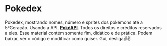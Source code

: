 <h1>Pokedex</h1>
 Pokedex, mostrando nomes, número e sprites dos pokémons até a 5ªGeração. Usando a API, <a href="https://pokeapi.co/" target="_blank" rel="external"><strong>PokéAPI</strong></a>. Todos os direitos e créditos reservados a eles. Esse material contém somente fim, didático e de prática. Podem baixar, ver o código e modificar como quiser. Gui, desliga✌✌
